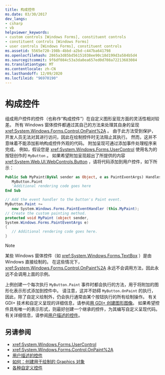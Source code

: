 ```yaml
---
title: 构成控件
ms.date: 03/30/2017
dev_langs:
- csharp
- vb
helpviewer_keywords:
- custom controls [Windows Forms], constituent controls
- constituent controls [Windows Forms]
- user controls [Windows Forms], constituent controls
ms.assetid: 5565e720-198b-4bbd-a2bd-c447ba641798
ms.openlocfilehash: 2865a3d85bd56151038ee90c18d199d3a584b5d4
ms.sourcegitcommit: 9f6df084c53a3da0ea657ed0d708a72213683084
ms.translationtype: MT
ms.contentlocale: zh-CN
ms.lasthandoff: 12/09/2020
ms.locfileid: "96970190"
---
```

# <a name="constituent-controls"></a>构成控件
组成用户控件的控件（也称作“构成控件”）在自定义图形呈现方面的灵活性相对较差。 所有 Windows 窗体控件都通过其自己的方法来处理其自身的呈现 <xref:System.Windows.Forms.Control.OnPaint%2A> 。 由于此方法受到保护，开发人员无法对其进行访问，因此在绘制控件时无法阻止其执行。 然而，这并不意味着不能添加影响构成控件外观的代码。 附加呈现可通过添加事件处理程序来完成。 例如，假设您是 <xref:System.Windows.Forms.UserControl> 使用名为的按钮创作的 `MyButton` 。 如果希望附加呈现超出了所提供的内容 <xref:System.Web.UI.WebControls.Button> ，请将代码添加到用户控件，如下所示：  
  
```vb  
Public Sub MyPaint(ByVal sender as Object, e as PaintEventArgs) Handles _  
   MyButton.Paint  
   'Additional rendering code goes here  
End Sub  
```  
  
```csharp  
// Add the event handler to the button's Paint event.  
MyButton.Paint +=
   new System.Windows.Forms.PaintEventHandler (this.MyPaint);  
// Create the custom painting method.  
protected void MyPaint (object sender,
System.Windows.Forms.PaintEventArgs e)  
{  
   // Additional rendering code goes here.  
}  
```  
  
> [!NOTE]
> 某些 Windows 窗体控件（如 <xref:System.Windows.Forms.TextBox> ）是由 Windows 直接绘制的。 在这些情况下， <xref:System.Windows.Forms.Control.OnPaint%2A> 永远不会调用方法，因此永远不会调用上面的示例。  
  
 上例创建一个每次执行 `MyButton.Paint` 事件时都会执行的方法，用于将附加的图形化表示形式添加到控件中。 请注意，这并不妨碍 `MyButton.OnPaint` 的执行，因此，除了自定义绘制外，仍会执行通常由某个按钮执行的所有绘制操作。 有关 GDI+ 技术和自定义呈现的详细信息，请参阅[用 GDI+ 创建图形图像](../advanced/how-to-create-graphics-objects-for-drawing.md)。 如果希望控件具有唯一的表示形式，则最好创建一个继承的控件，为其编写自定义呈现代码。 有关详细信息，请参阅[用户描述的控件](user-drawn-controls.md)。  
  
## <a name="see-also"></a>另请参阅

- <xref:System.Windows.Forms.UserControl>
- <xref:System.Windows.Forms.Control.OnPaint%2A>
- [用户描述的控件](user-drawn-controls.md)
- [如何：创建用于绘制的 Graphics 对象](../advanced/how-to-create-graphics-objects-for-drawing.md)
- [各种自定义控件](varieties-of-custom-controls.md)
